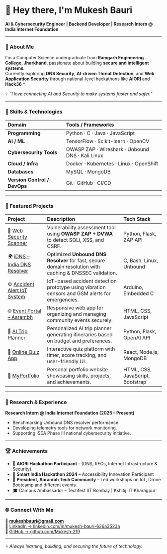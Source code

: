 # 👋 Hey there, I'm Mukesh Bauri  

**AI & Cybersecurity Engineer | Backend Developer | Research Intern @ India Internet Foundation**

---

### 🧭 About Me
I'm a Computer Science undergraduate from **Ramgarh Engineering College, Jharkhand**, passionate about building **secure and intelligent systems**.  
Currently exploring **DNS Security**, **AI-driven Threat Detection**, and **Web Application Security** through national-level hackathons like **AIORI** and **Hack36** *.  

💡 *“I love connecting AI and Security to make systems faster and safer.”*

---

### 🧠 Skills & Technologies

| Domain | Tools / Frameworks |
|:--|:--|
| **Programming** | Python · C · Java · JavaScript |
| **AI / ML** | TensorFlow · Scikit-learn · OpenCV |
| **Cybersecurity Tools** | OWASP ZAP · Wireshark · Unbound DNS · Kali Linux |
| **Cloud / Infra** | Docker · Kubernetes · Linux · OpenShift |
| **Databases** | MySQL · MongoDB |
| **Version Control / DevOps** | Git · GitHub · CI/CD |

---

### 🚀 Featured Projects

| Project | Description | Tech Stack |
|:--|:--|:--|
| 🔐 [Web Security Scanner](https://github.com/Jigisha-Diksha/Web-Security-Scanner) | Vulnerability assessment tool using **OWASP ZAP + DVWA** to detect SQLi, XSS, and CSRF. | Python, Flask, ZAP API |
| 🌍 [iDNS – India DNS Resolver](https://github.com/Mukesh-219/iDNS) | Optimized **Unbound DNS Resolver** for fast, secure domain resolution with caching & DNSSEC validation. | C, Bash, Linux, Unbound |
| ⚙️ [Accident Alert IoT System](https://github.com/Jigisha-Diksha/Accident-Alert-IoT-System) | IoT-based accident detection prototype using vibration sensors and GSM alerts for emergencies. | Arduino, Embedded C |
| 🌐 [Event Portal – Aarambh](https://github.com/Jigisha-Diksha/Event-Portal-Aarambh) | Responsive web app for organizing and managing community events securely. | HTML, CSS, JavaScript |
| 🧳 [AI Trip Planner](https://github.com/Mukesh-219/AI-Trip-Planner) | Personalized AI trip planner generating itineraries based on budget and preferences. | Python, Flask, OpenAI API |
| 🧠 [Online Quiz App](https://github.com/Mukesh-219/Online-Quiz-App) | Interactive quiz platform with timer, score tracking, and user-friendly UI. | React, Node.js, MongoDB |
| 💼 [MyPortfolio](https://github.com/Mukesh-219/MyPortfolio) | Personal portfolio website showcasing skills, projects, and achievements. | HTML, CSS, JavaScript, Bootstrap |

---

### 🧪 Research & Experience

**Research Intern @ India Internet Foundation (2025 – Present)**  
- Benchmarking Unbound DNS resolver performance.  
- Developing telemetry tools for network monitoring.  
- Supporting ISEA Phase III national cybersecurity initiative.  

---

### 🏆 Achievements
- 🥇 **AIORI Hackathon Participant** – (DNS, RFCs, Internet Infrastructure & Security).  
- 🧩 **Smart India Hackathon 2024** – Accessibility Innovation Participant  
- 🧠 **President, Aarambh Tech Community** –  Led workshops on IoT, Drone Bootcamp and different events.  
- 🎓 Campus Ambassador – Techfest IIT Bombay | Kshitij IIT Kharagpur  

---

### 🌐 Connect With Me
📧 **mukeshbauri@gmail.com**  
💼 [LinkedIn → linkedin.com/in/mukesh-bauri-626a3523a](https://linkedin.com/in/mukesh-bauri-626a3523a)  
🐙 [GitHub → github.com/Mukesh-219](https://github.com/Mukesh-219)

---

⭐ *Always learning, building, and securing the future of technology.*
